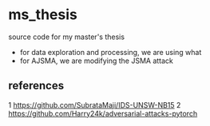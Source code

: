 # ms_thesis
source code for my master's thesis
* for data exploration and processing, we are using what 
* for AJSMA, we are modifying the JSMA attack 

## references
1 https://github.com/SubrataMaji/IDS-UNSW-NB15
2 https://github.com/Harry24k/adversarial-attacks-pytorch

